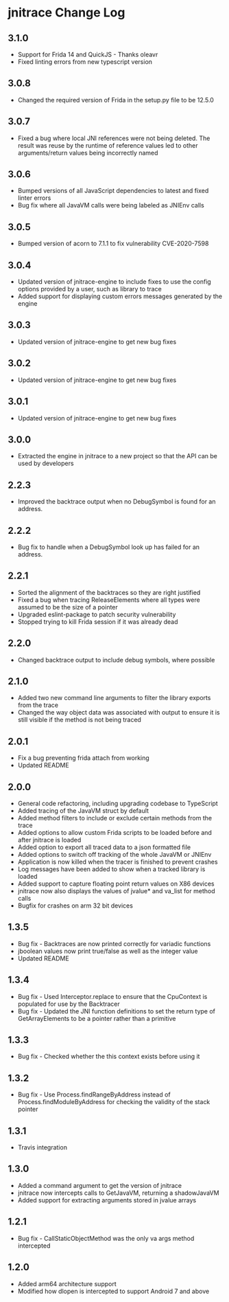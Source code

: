 # jnitrace Change Log

## 3.1.0
- Support for Frida 14 and QuickJS - Thanks oleavr
- Fixed linting errors from new typescript version

## 3.0.8
- Changed the required version of Frida in the setup.py file to be 12.5.0

## 3.0.7
- Fixed a bug where local JNI references were not being deleted. The result was reuse by the runtime of reference values led to other arguments/return values being incorrectly named

## 3.0.6
- Bumped versions of all JavaScript dependencies to latest and fixed linter errors
- Bug fix where all JavaVM calls were being labeled as JNIEnv calls

## 3.0.5
- Bumped version of acorn to 7.1.1 to fix vulnerability CVE-2020-7598

## 3.0.4
- Updated version of jnitrace-engine to include fixes to use the config options provided by a user, such as library to trace
- Added support for displaying custom errors messages generated by the engine

## 3.0.3
- Updated version of jnitrace-engine to get new bug fixes

## 3.0.2
- Updated version of jnitrace-engine to get new bug fixes

## 3.0.1
- Updated version of jnitrace-engine to get new bug fixes

## 3.0.0
- Extracted the engine in jnitrace to a new project so that the API can be used by developers

## 2.2.3
- Improved the backtrace output when no DebugSymbol is found for an address.

## 2.2.2
- Bug fix to handle when a DebugSymbol look up has failed for an address.

## 2.2.1
- Sorted the alignment of the backtraces so they are right justified
- Fixed a bug when tracing Release<ArrayType>Elements where all types were assumed to be the size of a pointer
- Upgraded eslint-package to patch security vulnerability
- Stopped trying to kill Frida session if it was already dead

## 2.2.0
- Changed backtrace output to include debug symbols, where possible

## 2.1.0
- Added two new command line arguments to filter the library exports from the trace
- Changed the way object data was associated with output to ensure it is still visible if the method is not being traced

## 2.0.1
- Fix a bug preventing frida attach from working
- Updated README

## 2.0.0
- General code refactoring, including upgrading codebase to TypeScript
- Added tracing of the JavaVM struct by default
- Added method filters to include or exclude certain methods from the trace
- Added options to allow custom Frida scripts to be loaded before and after jnitrace is loaded
- Added option to export all traced data to a json formatted file
- Added options to switch off tracking of the whole JavaVM or JNIEnv
- Application is now killed when the tracer is finished to prevent crashes
- Log messages have been added to show when a tracked library is loaded
- Added support to capture floating point return values on X86 devices
- jnitrace now also displays the values of jvalue* and va_list for method calls
- Bugfix for crashes on arm 32 bit devices


## 1.3.5
- Bug fix - Backtraces are now printed correctly for variadic functions
- jboolean values now print true/false as well as the integer value
- Updated README

## 1.3.4
- Bug fix - Used Interceptor.replace to ensure that the CpuContext is populated for use by the Backtracer
- Bug fix - Updated the JNI function definitions to set the return type of Get<Type>ArrayElements to be a pointer rather than a primitive

## 1.3.3
- Bug fix - Checked whether the this context exists before using it

## 1.3.2
- Bug fix - Use Process.findRangeByAddress instead of Process.findModuleByAddress for checking the validity of the stack pointer

## 1.3.1
- Travis integration

## 1.3.0
- Added a command argument to get the version of jnitrace
- jnitrace now intercepts calls to GetJavaVM, returning a shadowJavaVM
- Added support for extracting arguments stored in jvalue arrays

## 1.2.1
- Bug fix - CallStaticObjectMethod was the only va args method intercepted

## 1.2.0
- Added arm64 architecture support
- Modified how dlopen is intercepted to support Android 7 and above

